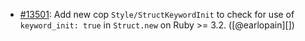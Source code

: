 * [#13501](https://github.com/rubocop/rubocop/issues/13501): Add new cop `Style/StructKeywordInit` to check for use of `keyword_init: true` in `Struct.new` on Ruby >= 3.2. ([@earlopain][])
